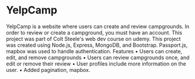 # YelpCamp
YelpCamp is a website where users can create and review campgrounds. In order to review or create a campground, you must have an account. This project was part of Colt Steele's web dev course on udemy.
This project was created using Node.js, Express, MongoDB, and Bootstrap. Passport.js, mapbox was used to handle authentication.
Features
• Users can create, edit, and remove campgrounds
• Users can review campgrounds once, and edit or remove their
review
• User profiles include more information on the user.
• Added pagination, mapbox.
